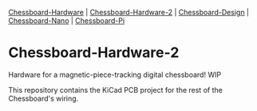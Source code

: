 [Chessboard-Hardware](https://github.com/UnsignedArduino/Chessboard-Hardware) |
[Chessboard-Hardware-2](https://github.com/UnsignedArduino/Chessboard-Hardware-2) |
[Chessboard-Design](https://github.com/UnsignedArduino/Chessboard-Design) |
[Chessboard-Nano](https://github.com/UnsignedArduino/Chessboard-Nano) |
[Chessboard-Pi](https://github.com/UnsignedArduino/Chessboard-Pi)

# Chessboard-Hardware-2

Hardware for a magnetic-piece-tracking digital chessboard! WIP

This repository contains the KiCad PCB project for the rest of the Chessboard's wiring.
